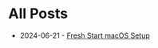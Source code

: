 # All Posts

* 2024-06-21 - [Fresh Start macOS Setup](/posts/1718983133-fresh-start-macos-setup.md)

